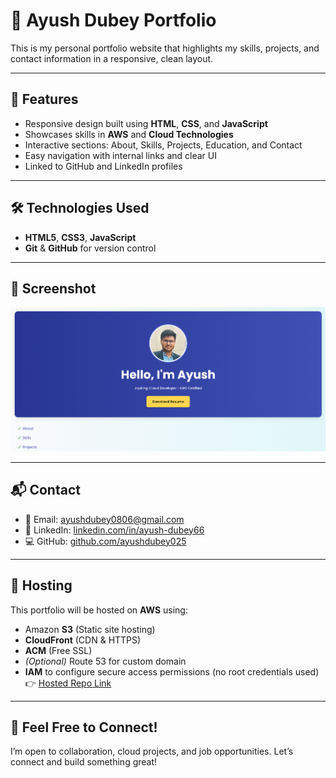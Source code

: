 # 💼 Ayush Dubey Portfolio

This is my personal portfolio website that highlights my skills, projects, and contact information in a responsive, clean layout.

---

## 🔧 Features

- Responsive design built using **HTML**, **CSS**, and **JavaScript**
- Showcases skills in **AWS** and **Cloud Technologies**
- Interactive sections: About, Skills, Projects, Education, and Contact
- Easy navigation with internal links and clear UI
- Linked to GitHub and LinkedIn profiles

---

## 🛠️ Technologies Used

- **HTML5**, **CSS3**, **JavaScript**
- **Git** & **GitHub** for version control

---

## 📸 Screenshot

![Homepage Preview](assets/homepage.png)

---

## 📬 Contact

- 📧 Email: [ayushdubey0806@gmail.com](mailto:ayushdubey0806@gmail.com)  
- 🔗 LinkedIn: [linkedin.com/in/ayush-dubey66](https://www.linkedin.com/in/ayush-dubey66/)  
- 💻 GitHub: [github.com/ayushdubey025](https://github.com/ayushdubey025)

---

## 🚀 Hosting

This portfolio will be hosted on **AWS** using:
- Amazon **S3** (Static site hosting)
- **CloudFront** (CDN & HTTPS)
- **ACM** (Free SSL)
- *(Optional)* Route 53 for custom domain  
- **IAM** to configure secure access permissions (no root credentials used)
👉 [Hosted Repo Link](https://github.com/ayushdubey025/aws-static-portfolio)

---

## 🤝 Feel Free to Connect!

I’m open to collaboration, cloud projects, and job opportunities. Let’s connect and build something great!
